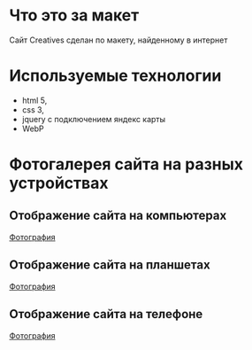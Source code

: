 # Что это за макет
Сайт Creatives сделан по макету, найденному в интернет

# Используемые технологии
* html 5,
* css 3,
* jquery с подключением яндекс карты
* WebP

# Фотогалерея сайта на разных устройствах
## Отображение сайта на компьютерах
[Фотография](https://disk.yandex.ru/i/byWUczolasfK8g)
## Отображение сайта на планшетах
[Фотография](https://disk.yandex.ru/i/pTQ_gVewX3iiTQ)
## Отображение сайта на телефоне
[Фотография](https://disk.yandex.ru/i/9sbDt5x3vFaDrg)

